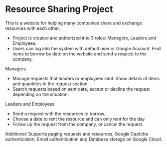 # Resource Sharing Project


This is a website for helping many companies share and exchange resources with each other.

- Project is created and authorized into 3 roles: Managers, Leaders and Employees.
- Users can log into the system with default user or Google Account. Find items to borrow by date on the website and send a request to the company.

Managers
  - Manage requests that leaders or employees sent. Show details of items and quantities in the request section.
  - Search requests based on sent date, accept or decline the request depending on the situation.
  
Leaders and Employees
  - Send a request with the resources to borrow.
  - Choose a date to rent the resource and can only rent for the day
  - Follow up the request from the company, or cancel the request.

Additional: Supports paging requests and resources, Google Captcha authentication, Email authentication and Database storage on Google Cloud.
